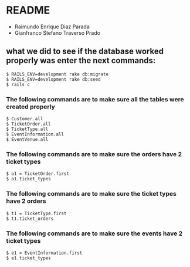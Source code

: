 # README

* Raimundo Enrique Diaz Parada
* Gianfranco Stefano Traverso Prado

## what we did to see if the database worked properly was enter the next commands:
```shell
$ RAILS_ENV=development rake db:migrate
$ RAILS_ENV=development rake db:seed
$ rails c
```
### The following commands are to make sure all the tables were created properly
```shell
$ Customer.all
$ TicketOrder.all
$ TicketType.all
$ EventInformation.all
$ EventVenue.all
```

### The following commands are to make sure the orders have 2 ticket types
```shell
$ o1 = TicketOrder.first
$ o1.ticket_types
```
### The following commands are to make sure the ticket types have 2 orders
```shell
$ t1 = TicketType.first
$ t1.ticket_orders
```
### The following commands are to make sure the events have 2 ticket types
```shell
$ e1 = EventInformation.first
$ e1.ticket_types
```
